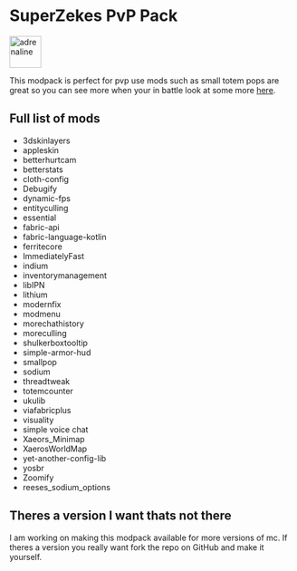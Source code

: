 # SuperZekes PvP Pack
<!-- SVG version -->
<img alt="adrenaline" height="56" src="https://cdn.jsdelivr.net/npm/@intergrav/devins-badges@3/assets/cozy/built-with/adrenaline_vector.svg">

This modpack is perfect for pvp use mods such as small totem pops are great so you can see more when your in battle look at some more <a href="https://modrinth.com/modpack/superzekes-pvp-pack/gallery">here</a>.

## Full list of mods
- 3dskinlayers
- appleskin
- betterhurtcam
- betterstats
- cloth-config
- Debugify
- dynamic-fps
- entityculling
- essential
- fabric-api
- fabric-language-kotlin
- ferritecore
- ImmediatelyFast
- indium
- inventorymanagement
- libIPN
- lithium
- modernfix
- modmenu
- morechathistory
- moreculling
- shulkerboxtooltip
- simple-armor-hud
- smallpop
- sodium
- threadtweak
- totemcounter
- ukulib
- viafabricplus
- visuality
- simple voice chat
- Xaeors_Minimap
- XaerosWorldMap
- yet-another-config-lib
- yosbr
- Zoomify
- reeses_sodium_options

## Theres a version I want thats not there
I am working on making this modpack available for more versions of mc.
If theres a version you really want fork the repo on GitHub and make it yourself.
